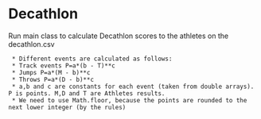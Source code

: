 # Decathlon

Run main class to calculate Decathlon scores to the athletes on the decathlon.csv

     * Different events are calculated as follows:
     * Track events P=a*(b - T)**c
     * Jumps P=a*(M - b)**c
     * Throws P=a*(D - b)**c
     * a,b and c are constants for each event (taken from double arrays). P is points. M,D and T are Athletes results.
     * We need to use Math.floor, because the points are rounded to the next lower integer (by the rules)
